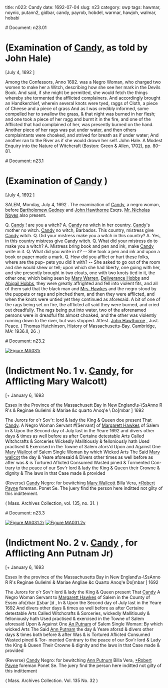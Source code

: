 title: n023: Candy
date: 1692-07-04
slug: n23
category: swp
tags: hawmar, noynic, putann2, gidbar, candy, payrob, hobdel, warmar, hawjoh, walmar, hobabi


<div markdown class="doc" id="n23.01"># Document: n23.01


# (Examination of [Candy](/tag/candy.html), as told by John Hale)

[July 4, 1692 ]

Among the Confessors, Anno 1692. was a Negro Woman, who charged two women to make her a Witch, describing how she see her mark in the Devils Book. And said, if she might be permitted, she would fetch the things whereby she tormented the afflicted complainers. And accordingly brought an Handkerchief, wherein several knots were tyed, raggs of Cloth, a piece of Cheese and a piece of grass And as I was credibly informed, some compelled her to swallow the grass, & that night was burned in her flesh; and one took a piece of her ragg and burnt it in the fire, and one of the Afflicted that had complained of her, was presently burned on the hand. Another piece of her rags was put under water, and then others complaintants were choaked, and strived for breath as if under water; And another ran to the River as if she would drown her self. 
John Hale. A Modest Enquiry into the Nature of Witchcraft (Boston: Green & Allen, 1702), pp. 80–81.</div><div markdown class="doc" id="n23.1"># Document: n23.1


# (Examination of [Candy](/tag/candy.html) )

[July 4, 1692 ]

SALEM, Monday, July 4, 1692 . The examination of [Candy](/tag/candy.html), a  negro woman, before [Bartholomew Gedney](/tag/gidbar.html) and [John Hawthorne](/tag/hawjoh.html)  Esqrs. [Mr. Nicholas Noyes](/tag/noynic.html) also present.

Q. [Candy](/tag/candy.html) ! are you a witch? A. [Candy](/tag/candy.html) no witch in her country.  [Candy](/tag/candy.html)'s mother no witch. [Candy](/tag/candy.html) no witch, Barbados. This country,  mistress give [Candy](/tag/candy.html) witch. Q. Did your mistress make you a witch in  this country? A. Yes, in this country mistress give [Candy](/tag/candy.html) witch.  Q. What did your mistress do to make you a witch? A. Mistress bring  book and pen and ink, make [Candy](/tag/candy.html) write in it. Q. What did you write  in it? -- She took a pen and ink and upon a book or paper made a  mark. Q. How did you afflict or hurt these folks, where are the pup-  pets you did it with? -- She asked to go out of the room and she  would shew or tell; upon which she had liberty, one going with her,  and she presently brought in two clouts, one with two knots tied in  it, the other one; which being seen by [Mary Warren](/tag/warmar.html), [Deliverance Hobbs](/tag/hobdel.html) and [Abigail Hobbs](/tag/hobabi.html), they were greatly affrighted and fell into  violent fits, and all of them said that the black man and [Mrs. Hawkes](/tag/hawmar.html)  and the negro stood by the puppets or rags and pinched them, and  then they were afflicted, and when the knots were untied yet they  continued as aforesaid. A bit of one of the rags being set on fire, the  afflicted all said they were burned, and cried out dreadfully. The  rags being put into water, two of the aforenamed persons were in  dreadful fits almost choaked, and the other was violently running  down to the river, but was stopped.
Attest. [John Hawthorne](/tag/hawjoh.html) , Just. Peace. ( Thomas Hutchinson,  History of Massachusetts-Bay. Cambridge, MA: 1936.II, 26 .)</div><div markdown class="doc" id="n23.2"># Document: n23.2

[![Figure MA031r](archives/MA135/small/MA031r.jpg)](archives/MA135/large/MA031r.jpg)

# (Indictment No. 1 v. [Candy](/tag/candy.html), for Afflicting Mary Walcott)

[+ January 6, 1693 

Essex in the Province of  the Massachusett Bay  in New England\s-\SsAnno R R's & Reginae Gulielmi & Mariae &c quarto Anoq'e \ Do[mbar ] 1692

The Jurors for o'r Sov'r: lord & lady the King & Queen doe present  That [Candy](/tag/candy.html). A Negro Woman Servant #[Servant] of [Margarett Hawkes](/tag/hawmar.html) of Salem in & Upon the Second day of July last in the Yeare 1692 and divers other days & times as well before as after Certaine  detestable Arts Called Witchcrafts & Sorceries Wickedly Mallitiously  & felloniously hath Used practised & Exercised in the Towne of  Salem afors'd Upon and Against One [Mary Wallcot](/tag/walmar.html) of Salem Single  Woman by which Wicked Arts The Said [Mary wallcot](/tag/walmar.html) the day  & Yeare aforesaid & Divers other times as well before as after was  & is Tortured Aflicted Consumed Wasted pined & Tormented Con-  trary to the peace of our Sov'r lord & lady the King & Queen their  Crowne & dignity & The laws in that Case made & provided

(Reverse) [Candy](/tag/candy.html) Negro: for bewitching [Mary Wallcott](/tag/walmar.html) Billa Vera,  [*Robert Payne](/tag/payrob.html) foreman. Ponet Se. The juery find the person here  inditted not gilty of this indittement.

( Mass. Archives Collection, vol. 135, no. 31. )
</div><div markdown class="doc" id="n23.3"># Document: n23.3

[![Figure MA031.2r](archives/MA135/small/MA031.2r.jpg)](archives/MA135/large/MA031.2r.jpg)
[![Figure MA031.2v](archives/MA135/small/MA031.2v.jpg)](archives/MA135/large/MA031.2v.jpg)

# (Indictment No. 2 v. [Candy](/tag/candy.html) , for Afflicting Ann Putnam Jr)

[+ January 6, 1693 

Essex In the province of the  Massachusetts Bay in New  England\s-\SsAnno R R's Reginae Gulielmi & Mariae Angliae &c Quarto Anoq'e  Do[mbar ] 1692

The Jurors for o'r Sov'r lord & lady the King & Queen present  That [Candy](/tag/candy.html) A Negro Woman Servant to [Margarett Hawkes](/tag/hawmar.html) of Salem  in the County of Essex afo[rbar ][sbar ]d , In & Upon the Second day of July last in the Yeare 1692 And divers other days & times as well before  as after Certaine detestable Arts Called Witchcrafts & Sorceries,  wickedly Mallitiously & felloniously hath Used practised & exercised  in the Towne of Salem aforesaid Upon & Against One [An Putnam](/tag/putann2.html) of  Salem Single Woman: By which wicked Arts The Said [Ann Putnam](/tag/putann2.html)   the day & Yeare aforsd & divers other days & times both before  & after Was & is Tortured Aflicted Consumed Wasted pined & Tor-  mented Contrary to the peace of our Sov'r lord & Lady the King  & Queen Their Crowne & dignity and the laws in that Case made  & provided

(Reverse) [Candy](/tag/candy.html) Negro: for bewitching [Ann Putnum](/tag/putann2.html) Billa Vera,  [*Robert Payne](/tag/payrob.html) foreman Ponet Se. The juery find the person here  inditted not gilty of this indittement

( Mass. Archives Collection. Vol. 135 No. 32 )
</div>